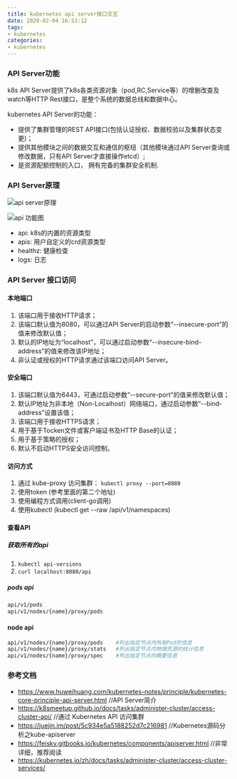 ```yaml
---
title: kubernetes api server接口交互
date: 2020-02-04 16:53:12
tags:
- kubernetes
categories:
- kubernetes
---
```


### API Server功能

k8s API Server提供了k8s各类资源对象（pod,RC,Service等）的增删改查及watch等HTTP Rest接口，是整个系统的数据总线和数据中心。

kubernetes API Server的功能：

- 提供了集群管理的REST API接口(包括认证授权、数据校验以及集群状态变更)；
- 提供其他模块之间的数据交互和通信的枢纽（其他模块通过API Server查询或修改数据，只有API Server才直接操作etcd）;
- 是资源配额控制的入口， 拥有完备的集群安全机制.

### API Server原理
![api server原理](https://fafucoder-1252756369.cos.ap-nanjing.myqcloud.com/202403200012951.png)

![api 功能图](https://fafucoder-1252756369.cos.ap-nanjing.myqcloud.com/202403200004053.png)

- api: k8s的内置的资源类型
- apis:  用户自定义的crd资源类型
- healthz: 健康检查
- logs: 日志

### API Server 接口访问

#### 本地端口
1. 该端口用于接收HTTP请求；
2. 该端口默认值为8080，可以通过API Server的启动参数“--insecure-port”的值来修改默认值；
3. 默认的IP地址为“localhost”，可以通过启动参数“--insecure-bind-address”的值来修改该IP地址；
4. 非认证或授权的HTTP请求通过该端口访问API Server。

#### 安全端口
1. 该端口默认值为6443，可通过启动参数“--secure-port”的值来修改默认值；
2. 默认IP地址为非本地（Non-Localhost）网络端口，通过启动参数“--bind-address”设置该值；
3. 该端口用于接收HTTPS请求；
4. 用于基于Tocken文件或客户端证书及HTTP Base的认证；
5. 用于基于策略的授权；
6. 默认不启动HTTPS安全访问控制。

#### 访问方式
1. 通过 kube-proxy 访问集群： `kubectl proxy --port=8080`
2. 使用token (参考里面的第二个地址)
3. 使用编程方式调用(client-go调用)
4. 使用kubectl (kubectl get --raw /api/v1/namespaces)

#### 查看API

##### 获取所有的api

1. `kubectl api-versions`
2. `curl localhost:8080/api`

##### pods api
```bash
api/v1/pods
api/v1/nodes/{name}/proxy/pods
```

#### node api
```bash
api/v1/nodes/{name}/proxy/pods    #列出指定节点内所有Pod的信息
api/v1/nodes/{name}/proxy/stats   #列出指定节点内物理资源的统计信息
api/v1/nodes/{name}/proxy/spec    #列出指定节点的概要信息
```

### 参考文档
- https://www.huweihuang.com/kubernetes-notes/principle/kubernetes-core-principle-api-server.html //API Server简介
- https://k8smeetup.github.io/docs/tasks/administer-cluster/access-cluster-api/  //通过 Kubernetes API 访问集群
- https://juejin.im/post/5c934e5a5188252d7c216981  //Kubernetes源码分析之kube-apiserver
- https://feisky.gitbooks.io/kubernetes/components/apiserver.html   //非常详细，推荐阅读
- https://kubernetes.io/zh/docs/tasks/administer-cluster/access-cluster-services/